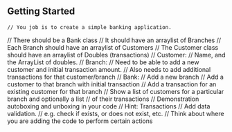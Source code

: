 ## Getting Started

	// You job is to create a simple banking application.
  // There should be a Bank class
  // It should have an arraylist of Branches
  // Each Branch should have an arraylist of Customers
  // The Customer class should have an arraylist of Doubles (transactions)
  // Customer:
  // Name, and the ArrayList of doubles.
  // Branch:
  // Need to be able to add a new customer and initial transaction amount.
  // Also needs to add additional transactions for that customer/branch
  // Bank:
  // Add a new branch
  // Add a customer to that branch with initial transaction
  // Add a transaction for an existing customer for that branch
  // Show a list of customers for a particular branch and optionally a list
  // of their transactions
  // Demonstration autoboxing and unboxing in your code
  // Hint: Transactions
  // Add data validation.
  // e.g. check if exists, or does not exist, etc.
  // Think about where you are adding the code to perform certain actions